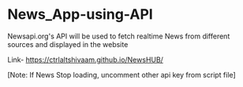 # News_App-using-API
Newsapi.org's API will be used to fetch realtime News from different sources and displayed in the website

Link- https://ctrlaltshivaam.github.io/NewsHUB/

[Note: If News Stop loading, uncomment other api key from script file]
